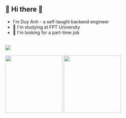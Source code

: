 ## :cherry_blossom: Hi there 👋

- I'm Duy Anh - a self-taught backend engineer
- 🌱 I'm studying at FPT University
- 📄 I'm looking for a part-time job

<br>
<div align="left">
  <a href="https://www.linkedin.com/in/anhcraft/"><img src="https://img.shields.io/badge/LinkedIn-0077B5?style=for-the-badge&logo=linkedin&logoColor=white"/></a>
</div>
<br>

<div align="left">
  <img height="180em" src="https://github-readme-stats.vercel.app/api?username=anhcraft&count_private=true&show_icons=true&theme=material-palenight" />
  <img height="180em" src="https://github-readme-stats.vercel.app/api/top-langs/?username=anhcraft&theme=material-palenight&layout=compact&langs_count=8" />
</div>
